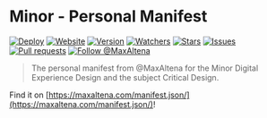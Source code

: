 # Minor - Personal Manifest

[![Deploy](https://github.com/MaxAltena/minor-personal-manifesto/workflows/Deploy/badge.svg)](https://github.com/MaxAltena/minor-personal-manifesto/actions?query=workflow%3A%22Deploy%22)
[![Website](https://img.shields.io/website?down_color=red&down_message=offline&up_color=green&up_message=online&url=https%3A%2F%2Fmaxaltena.com/manifest.json/)](https://maxaltena.com/manifest.json/)
[![Version](https://img.shields.io/github/package-json/v/MaxAltena/minor-personal-manifesto)](https://github.com/MaxAltena/minor-personal-manifesto)
[![Watchers](https://img.shields.io/github/watchers/MaxAltena/minor-personal-manifesto)](https://github.com/MaxAltena/minor-personal-manifesto/watchers)
[![Stars](https://img.shields.io/github/stars/MaxAltena/minor-personal-manifesto)](https://github.com/MaxAltena/minor-personal-manifesto/stargazers)
[![Issues](https://img.shields.io/github/issues/MaxAltena/minor-personal-manifesto)](https://github.com/MaxAltena/minor-personal-manifesto/issues)
[![Pull requests](https://img.shields.io/github/issues-pr/MaxAltena/minor-personal-manifesto)](https://github.com/MaxAltena/minor-personal-manifesto/pulls)
[![Follow @MaxAltena](https://img.shields.io/github/followers/maxaltena?label=Follow&style=social)](https://github.com/MaxAltena)

> The personal manifest from @MaxAltena for the Minor Digital Experience Design and the subject Critical Design.

Find it on [https://maxaltena.com/manifest.json/](https://maxaltena.com/manifest.json/)!
